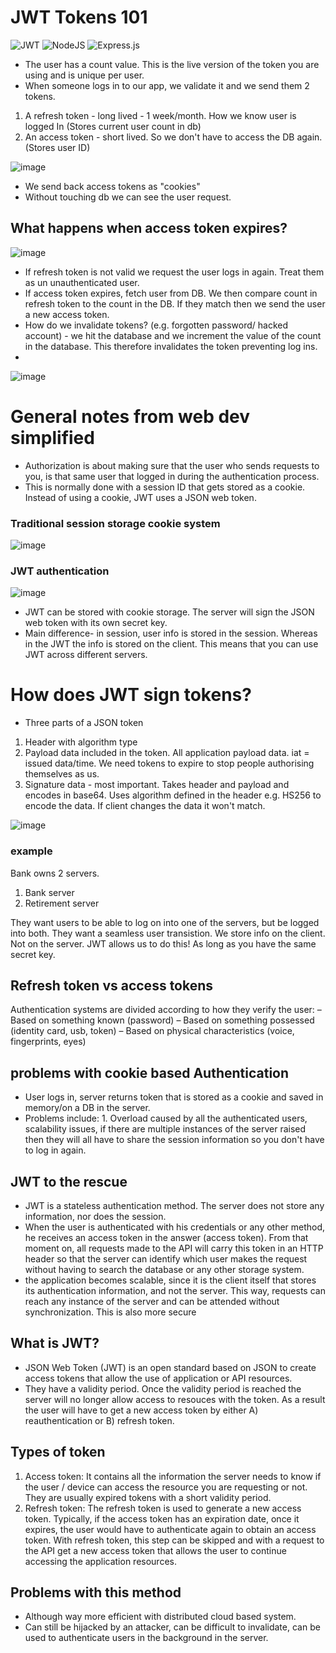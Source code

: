 # JWT Tokens 101

![JWT](https://img.shields.io/badge/JWT-black?style=for-the-badge&logo=JSON%20web%20tokens)
![NodeJS](https://img.shields.io/badge/node.js-6DA55F?style=for-the-badge&logo=node.js&logoColor=white)
![Express.js](https://img.shields.io/badge/express.js-%23404d59.svg?style=for-the-badge&logo=express&logoColor=%2361DAFB)

- The user has a count value. This is the live version of the token you are using and is unique per user.
- When someone logs in to our app, we validate it and we send them 2 tokens.

1. A refresh token - long lived - 1 week/month. How we know user is logged In (Stores current user count in db)
2. An access token - short lived. So we don't have to access the DB again. (Stores user ID)

![image](./token1.png)

- We send back access tokens as "cookies"
- Without touching db we can see the user request.

## What happens when access token expires?

![image](./expired_token.png)

- If refresh token is not valid we request the user logs in again. Treat them as un unauthenticated user.
- If access token expires, fetch user from DB. We then compare count in refresh token to the count in the DB. If they match then we send the user a new access token.
- How do we invalidate tokens? (e.g. forgotten password/ hacked account) - we hit the database and we increment the value of the count in the database. This therefore invalidates the token preventing log ins.
-

![image](./forgotten.png)

# General notes from web dev simplified

- Authorization is about making sure that the user who sends requests to you, is that same user that logged in during the authentication process.
- This is normally done with a session ID that gets stored as a cookie. Instead of using a cookie, JWT uses a JSON web token.

### Traditional session storage cookie system

![image](./traditionalAuth.png)

### JWT authentication

![image](./JWT.png)

- JWT can be stored with cookie storage. The server will sign the JSON web token with its own secret key.
- Main difference- in session, user info is stored in the session. Whereas in the JWT the info is stored on the client. This means that you can use JWT across different servers.

# How does JWT sign tokens?

- Three parts of a JSON token

1. Header with algorithm type
2. Payload data included in the token. All application payload data. iat = issued data/time. We need tokens to expire to stop people authorising themselves as us.
3. Signature data - most important. Takes header and payload and encodes in base64. Uses algorithm defined in the header e.g. HS256 to encode the data. If client changes the data it won't match.

![image](./decoded.png)

### example

Bank owns 2 servers.

1. Bank server
2. Retirement server

They want users to be able to log on into one of the servers, but be logged into both. They want a seamless user transistion. We store info on the client. Not on the server.
JWT allows us to do this! As long as you have the same secret key.

## Refresh token vs access tokens

Authentication systems are divided according to how they verify the user:
– Based on something known (password)
– Based on something possessed (identity card, usb, token)
– Based on physical characteristics (voice, fingerprints, eyes)

## problems with cookie based Authentication

- User logs in, server returns token that is stored as a cookie and saved in memory/on a DB in the server.
- Problems include: 1. Overload caused by all the authenticated users, scalability issues, if there are multiple instances of the server raised then they will all have to share the session information so you don't have to log in again.

## JWT to the rescue

- JWT is a stateless authentication method. The server does not store any information, nor does the session.
- When the user is authenticated with his credentials or any other method, he receives an access token in the answer (access token). From that moment on, all requests made to the API will carry this token in an HTTP header so that the server can identify which user makes the request without having to search the database or any other storage system.
- the application becomes scalable, since it is the client itself that stores its authentication information, and not the server. This way, requests can reach any instance of the server and can be attended without synchronization. This is also more secure

## What is JWT?

- JSON Web Token (JWT) is an open standard based on JSON to create access tokens that allow the use of application or API resources.
- They have a validity period. Once the validity period is reached the server will no longer allow access to resouces with the token. As a result the user will have to get a new access token by either A) reauthentication or B) refresh token.

## Types of token

1. Access token: It contains all the information the server needs to know if the user / device can access the resource you are requesting or not. They are usually expired tokens with a short validity period.
2. Refresh token: The refresh token is used to generate a new access token. Typically, if the access token has an expiration date, once it expires, the user would have to authenticate again to obtain an access token. With refresh token, this step can be skipped and with a request to the API get a new access token that allows the user to continue accessing the application resources.

## Problems with this method

- Although way more efficient with distributed cloud based system.
- Can still be hijacked by an attacker, can be difficult to invalidate, can be used to authenticate users in the background in the server.
